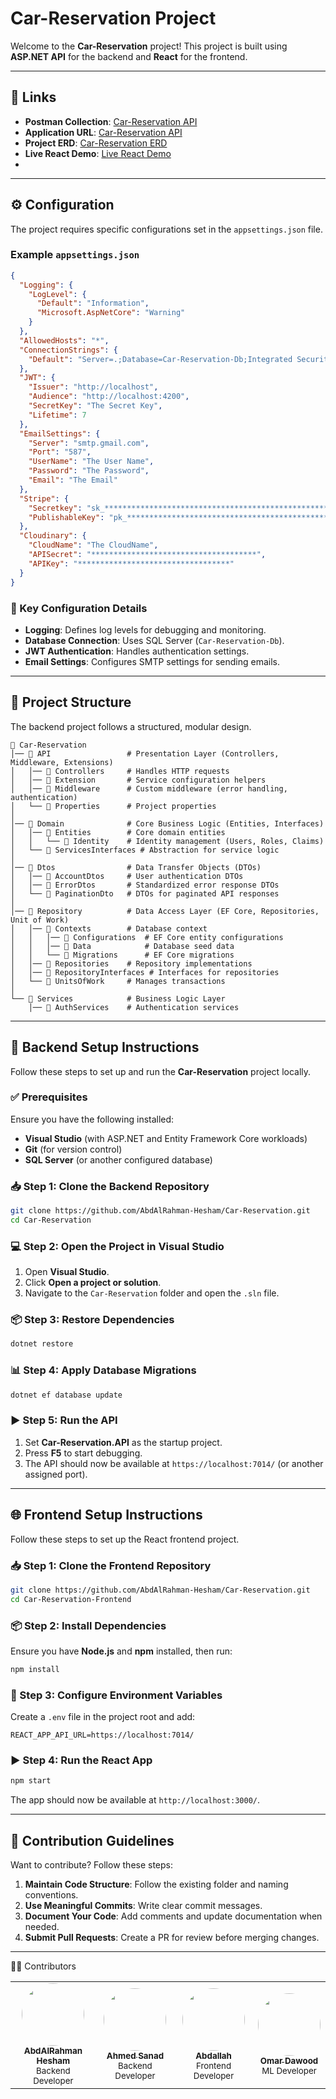 # Car-Reservation Project

Welcome to the **Car-Reservation** project! This project is built using **ASP.NET API** for the backend and **React** for the frontend.

---
## 🔗 Links
- **Postman Collection**: [Car-Reservation API](https://www.postman.com/abdooawad/workspace/car-reservation/collection/38103183-0b3b7b7c-be3a-4346-9e40-5948fd9a7a46?action=share&creator=38103183)
- **Application URL**: [Car-Reservation API](http://car-reservation.runasp.net/swagger)
- **Project ERD**: [Car-Reservation ERD](https://drive.google.com/file/d/1m621vShpqT-ZnlM_tDr8QHoKSSz3eIji/view)
- **Live React Demo**: [Live React Demo](https://car-reservation.runasp.net/home)
- 

---
## ⚙️ Configuration
The project requires specific configurations set in the `appsettings.json` file.

### Example `appsettings.json`
```json
{
  "Logging": {
    "LogLevel": {
      "Default": "Information",
      "Microsoft.AspNetCore": "Warning"
    }
  },
  "AllowedHosts": "*",
  "ConnectionStrings": {
    "Default": "Server=.;Database=Car-Reservation-Db;Integrated Security=True;TrustServerCertificate=True;"
  },
  "JWT": {
    "Issuer": "http://localhost",
    "Audience": "http://localhost:4200",
    "SecretKey": "The Secret Key",
    "Lifetime": 7
  },
  "EmailSettings": {
    "Server": "smtp.gmail.com",
    "Port": "587",
    "UserName": "The User Name",
    "Password": "The Password",
    "Email": "The Email"
  },
  "Stripe": {
    "Secretkey": "sk_************************************************************",
    "PublishableKey": "pk_********************************************************"
  },
  "Cloudinary": {
    "CloudName": "The CloudName",
    "APISecret": "*************************************",
    "APIKey": "**********************************"
  }
}
```
### 🔑 Key Configuration Details
- **Logging**: Defines log levels for debugging and monitoring.
- **Database Connection**: Uses SQL Server (`Car-Reservation-Db`).
- **JWT Authentication**: Handles authentication settings.
- **Email Settings**: Configures SMTP settings for sending emails.

---
## 📁 Project Structure
The backend project follows a structured, modular design.

```
📂 Car-Reservation
│── 📂 API                 # Presentation Layer (Controllers, Middleware, Extensions)
│   │── 📂 Controllers     # Handles HTTP requests
│   │── 📂 Extension       # Service configuration helpers
│   │── 📂 Middleware      # Custom middleware (error handling, authentication)
│   └── 📂 Properties      # Project properties
│
│── 📂 Domain              # Core Business Logic (Entities, Interfaces)
│   │── 📂 Entities        # Core domain entities
│   │   └── 📂 Identity    # Identity management (Users, Roles, Claims)
│   └── 📂 ServicesInterfaces # Abstraction for service logic
│
│── 📂 Dtos                # Data Transfer Objects (DTOs)
│   │── 📂 AccountDtos     # User authentication DTOs
│   │── 📂 ErrorDtos       # Standardized error response DTOs
│   └── 📂 PaginationDto   # DTOs for paginated API responses
│
│── 📂 Repository          # Data Access Layer (EF Core, Repositories, Unit of Work)
│   │── 📂 Contexts        # Database context
│   │   │── 📂 Configurations  # EF Core entity configurations
│   │   │── 📂 Data            # Database seed data
│   │   └── 📂 Migrations      # EF Core migrations
│   │── 📂 Repositories    # Repository implementations
│   │── 📂 RepositoryInterfaces # Interfaces for repositories
│   └── 📂 UnitsOfWork     # Manages transactions
│
└── 📂 Services            # Business Logic Layer
    │── 📂 AuthServices    # Authentication services
```

---
## 🚀 Backend Setup Instructions
Follow these steps to set up and run the **Car-Reservation** project locally.

### ✅ Prerequisites
Ensure you have the following installed:
- **Visual Studio** (with ASP.NET and Entity Framework Core workloads)
- **Git** (for version control)
- **SQL Server** (or another configured database)

### 📥 Step 1: Clone the Backend Repository
```bash
git clone https://github.com/AbdAlRahman-Hesham/Car-Reservation.git
cd Car-Reservation
```

### 💻 Step 2: Open the Project in Visual Studio
1. Open **Visual Studio**.
2. Click **Open a project or solution**.
3. Navigate to the `Car-Reservation` folder and open the `.sln` file.

### 📦 Step 3: Restore Dependencies
```bash
dotnet restore
```

### 📊 Step 4: Apply Database Migrations
```bash
dotnet ef database update
```

### ▶️ Step 5: Run the API
1. Set **Car-Reservation.API** as the startup project.
2. Press **F5** to start debugging.
3. The API should now be available at `https://localhost:7014/` (or another assigned port).

---
## 🌐 Frontend Setup Instructions
Follow these steps to set up the React frontend project.

### 📥 Step 1: Clone the Frontend Repository
```bash
git clone https://github.com/AbdAlRahman-Hesham/Car-Reservation.git
cd Car-Reservation-Frontend
```

### 📦 Step 2: Install Dependencies
Ensure you have **Node.js** and **npm** installed, then run:
```bash
npm install
```

### 🔧 Step 3: Configure Environment Variables
Create a `.env` file in the project root and add:
```
REACT_APP_API_URL=https://localhost:7014/
```

### ▶️ Step 4: Run the React App
```bash
npm start
```
The app should now be available at `http://localhost:3000/`.

---
## 🤝 Contribution Guidelines
Want to contribute? Follow these steps:

1. **Maintain Code Structure**: Follow the existing folder and naming conventions.
2. **Use Meaningful Commits**: Write clear commit messages.
3. **Document Your Code**: Add comments and update documentation when needed.
4. **Submit Pull Requests**: Create a PR for review before merging changes.
---
👨‍💻 Contributors
<table>
  <tr>
    <td align="center">
      <a href="https://github.com/AbdAlRahman-Hesham">
        <img src="https://github.com/AbdAlRahman-Hesham.png"   width="100px;" alt="" style="border-radius:50%"/>
        <br />
        <sub><b>AbdAlRahman Hesham</b></sub>
      </a>
      <br />
      <sub>Backend Developer</sub>
    </td>
    <td align="center">
      <a href="https://github.com/Ahmed0Sanad">
        <img src="https://github.com/Ahmed0Sanad.png" width="100px;" alt="" 
             style="border-radius:50%"
             />
        <br />
        <sub><b>Ahmed Sanad</b></sub>
      </a>
      <br />
      <sub>Backend Developer</sub>
    </td>
    <td align="center">
      <a href="https://github.com/Abdallahjsx">
        <img src="https://github.com/Abdallahjsx.png" width="100px;" alt="" 
             style="border-radius:50%"
             />
        <br />
        <sub><b>Abdallah</b></sub>
      </a>
      <br />
      <sub>Frontend Developer</sub>
    </td>
          <td align="center">
      <a href="https://github.com/OmarDawoud4">
        <img src="https://github.com/OmarDawoud4.png"   width="100px;" alt="" style="border-radius:50%"/>
        <br />
        <sub><b>Omar Dawood</b></sub>
      </a>
      <br />
      <sub>ML Developer</sub>
    </td>
  </tr>
</table>

   
